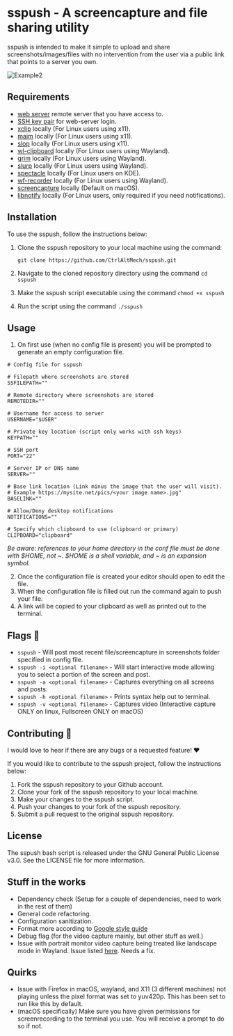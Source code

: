 # sspush - A screencapture and file sharing utility

sspush is intended to make it simple to upload and share screenshots/images/files with no intervention from the user via a public link that points to a server you own.

![Example2](https://github.com/CtrlAltMech/sspush/assets/7492741/417a23ec-5c21-456e-9036-c2b68aebeef8)

## Requirements

- [web server](https://en.wikipedia.org/wiki/Web_server) remote server that you have access to.
- [SSH key pair](https://wiki.archlinux.org/title/SSH_keys) for web-server login.
- [xclip](https://github.com/astrand/xclip) locally (For Linux users using x11).
- [maim](https://github.com/naelstrof/maim) locally (For Linux users using x11).
- [slop](https://github.com/naelstrof/slop) locally (For Linux users using x11).
- [wl-clipboard](https://github.com/bugaevc/wl-clipboard) locally (For Linux users using Wayland).
- [grim](https://sr.ht/~emersion/grim/) locally (For Linux users using Wayland).
- [slurp](https://github.com/emersion/slurp) locally (For Linux users using Wayland).
- [spectacle](https://apps.kde.org/spectacle/) locally (For Linux users on KDE).
- [wf-recorder](https://github.com/ammen99/wf-recorder) locally (For Linux users using Wayland).
- [screencapture](https://support.apple.com/en-us/HT201361) locally (Default on macOS).
- [libnotify](https://github.com/GNOME/libnotify) locally (For Linux users, only required if you need notifications).

## Installation

To use the sspush, follow the instructions below:

1. Clone the sspush repository to your local machine using the command: 
    
    `git clone https://github.com/CtrlAltMech/sspush.git`
    
2. Navigate to the cloned repository directory using the command `cd sspush`
3. Make the sspush script executable using the command `chmod +x sspush`
4. Run the script using the command `./sspush`

## Usage

1. On first use (when no config file is present) you will be prompted to generate an empty configuration file.

```
# Config file for sspush
 
# Filepath where screenshots are stored
SSFILEPATH=""

# Remote directory where screenshots are stored
REMOTEDIR=""

# Username for access to server
USERNAME="$USER"

# Private key location (script only works with ssh keys)
KEYPATH=""

# SSH port
PORT="22"

# Server IP or DNS name
SERVER=""

# Base link location (Link minus the image that the user will visit).
# Example https://mysite.net/pics/<your image name>.jpg"
BASELINK=""

# Allow/Deny desktop notifications
NOTIFICATIONS=""

# Specify which clipboard to use (clipboard or primary)
CLIPBOARD="clipboard"
```

*Be aware: references to your home directory in the conf file must be done with $HOME, not ~. $HOME is a shell variable, and ~ is an expansion symbol.*

2. Once the configuration file is created your editor should open to edit the file.
3. When the configuration file is filled out run the command again to push your file.
4. A link will be copied to your clipboard as well as printed out to the terminal.

## Flags :triangular_flag_on_post:
- `sspush` - Will post most recent file/screencapture in screenshots folder specified in config file. 
- `sspush -i <optional filename>` - Will start interactive mode allowing you to select a portion of the screen and post.
- `sspush -a <optional filename>` - Captures everything on all screens and posts.
- `sspush -h <optional filename>` - Prints syntax help out to terminal.
- `sspush -v <optional filename>` - Captures video (Interactive capture ONLY on linux, Fullscreen ONLY on macOS)

## Contributing :handshake:
I would love to hear if there are any bugs or a requested feature! :heart:

If you would like to contribute to the sspush project, follow the instructions below:

1. Fork the sspush repository to your Github account.
2. Clone your fork of the sspush repository to your local machine.
3. Make your changes to the sspush script.
4. Push your changes to your fork of the sspush repository.
5. Submit a pull request to the original sspush repository.

## License

The sspush bash script is released under the GNU General Public License v3.0. See the LICENSE file for more information.

## Stuff in the works
- Dependency check (Setup for a couple of dependencies, need to work in the rest of them)
- General code refactoring.
- Configuration sanitization.
- Format more according to [Google style guide](https://google.github.io/styleguide/shellguide.html#s7-naming-conventions)
- Debug flag (for the video capture mainly, but other stuff as well.)
- Issue with portrait monitor video capture being treated like landscape mode in Wayland. Issue listed [here](https://github.com/ammen99/wf-recorder/issues/3). Needs a fix.

## Quirks
- Issue with Firefox in macOS, wayland, and X11 (3 different machines) not playing unless the pixel format was set to yuv420p. This has been set to run like this by default.
- (macOS specifically) Make sure you have given permissions for screenrecording to the terminal you use. You will receive a prompt to do so if not.
